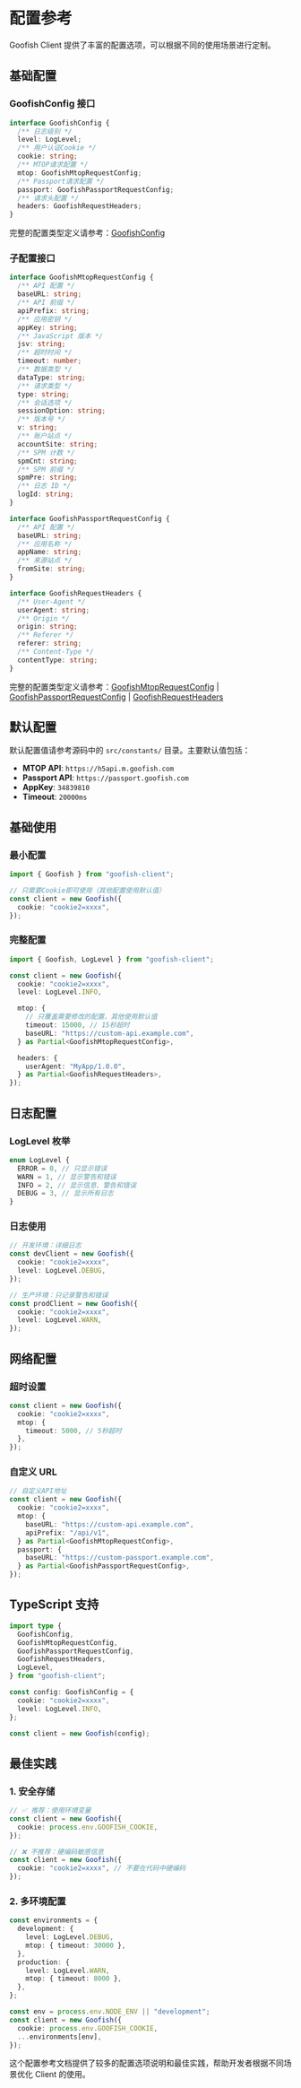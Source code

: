 # 配置参考

Goofish Client 提供了丰富的配置选项，可以根据不同的使用场景进行定制。

## 基础配置

### GoofishConfig 接口

```typescript
interface GoofishConfig {
  /** 日志级别 */
  level: LogLevel;
  /** 用户认证Cookie */
  cookie: string;
  /** MTOP请求配置 */
  mtop: GoofishMtopRequestConfig;
  /** Passport请求配置 */
  passport: GoofishPassportRequestConfig;
  /** 请求头配置 */
  headers: GoofishRequestHeaders;
}
```

完整的配置类型定义请参考：[GoofishConfig](../reference/types.md#goofishconfig)

### 子配置接口

```typescript
interface GoofishMtopRequestConfig {
  /** API 配置 */
  baseURL: string;
  /** API 前缀 */
  apiPrefix: string;
  /** 应用密钥 */
  appKey: string;
  /** JavaScript 版本 */
  jsv: string;
  /** 超时时间 */
  timeout: number;
  /** 数据类型 */
  dataType: string;
  /** 请求类型 */
  type: string;
  /** 会话选项 */
  sessionOption: string;
  /** 版本号 */
  v: string;
  /** 账户站点 */
  accountSite: string;
  /** SPM 计数 */
  spmCnt: string;
  /** SPM 前缀 */
  spmPre: string;
  /** 日志 ID */
  logId: string;
}

interface GoofishPassportRequestConfig {
  /** API 配置 */
  baseURL: string;
  /** 应用名称 */
  appName: string;
  /** 来源站点 */
  fromSite: string;
}

interface GoofishRequestHeaders {
  /** User-Agent */
  userAgent: string;
  /** Origin */
  origin: string;
  /** Referer */
  referer: string;
  /** Content-Type */
  contentType: string;
}
```

完整的配置类型定义请参考：[GoofishMtopRequestConfig](../reference/types.md#goofishmtoprequestconfig) | [GoofishPassportRequestConfig](../reference/types.md#goofishpassportrequestconfig) | [GoofishRequestHeaders](../reference/types.md#goofishrequestheaders)

## 默认配置

默认配置值请参考源码中的 `src/constants/` 目录。主要默认值包括：

- **MTOP API**: `https://h5api.m.goofish.com`
- **Passport API**: `https://passport.goofish.com`
- **AppKey**: `34839810`
- **Timeout**: `20000ms`

## 基础使用

### 最小配置

```typescript
import { Goofish } from "goofish-client";

// 只需要Cookie即可使用（其他配置使用默认值）
const client = new Goofish({
  cookie: "cookie2=xxxx",
});
```

### 完整配置

```typescript
import { Goofish, LogLevel } from "goofish-client";

const client = new Goofish({
  cookie: "cookie2=xxxx",
  level: LogLevel.INFO,

  mtop: {
    // 只覆盖需要修改的配置，其他使用默认值
    timeout: 15000, // 15秒超时
    baseURL: "https://custom-api.example.com",
  } as Partial<GoofishMtopRequestConfig>,

  headers: {
    userAgent: "MyApp/1.0.0",
  } as Partial<GoofishRequestHeaders>,
});
```

## 日志配置

### LogLevel 枚举

```typescript
enum LogLevel {
  ERROR = 0, // 只显示错误
  WARN = 1, // 显示警告和错误
  INFO = 2, // 显示信息、警告和错误
  DEBUG = 3, // 显示所有日志
}
```

### 日志使用

```typescript
// 开发环境：详细日志
const devClient = new Goofish({
  cookie: "cookie2=xxxx",
  level: LogLevel.DEBUG,
});

// 生产环境：只记录警告和错误
const prodClient = new Goofish({
  cookie: "cookie2=xxxx",
  level: LogLevel.WARN,
});
```

## 网络配置

### 超时设置

```typescript
const client = new Goofish({
  cookie: "cookie2=xxxx",
  mtop: {
    timeout: 5000, // 5秒超时
  },
});
```

### 自定义 URL

```typescript
// 自定义API地址
const client = new Goofish({
  cookie: "cookie2=xxxx",
  mtop: {
    baseURL: "https://custom-api.example.com",
    apiPrefix: "/api/v1",
  } as Partial<GoofishMtopRequestConfig>,
  passport: {
    baseURL: "https://custom-passport.example.com",
  } as Partial<GoofishPassportRequestConfig>,
});
```

## TypeScript 支持

```typescript
import type {
  GoofishConfig,
  GoofishMtopRequestConfig,
  GoofishPassportRequestConfig,
  GoofishRequestHeaders,
  LogLevel,
} from "goofish-client";

const config: GoofishConfig = {
  cookie: "cookie2=xxxx",
  level: LogLevel.INFO,
};

const client = new Goofish(config);
```

## 最佳实践

### 1. 安全存储

```typescript
// ✅ 推荐：使用环境变量
const client = new Goofish({
  cookie: process.env.GOOFISH_COOKIE,
});

// ❌ 不推荐：硬编码敏感信息
const client = new Goofish({
  cookie: "cookie2=xxxx", // 不要在代码中硬编码
});
```

### 2. 多环境配置

```typescript
const environments = {
  development: {
    level: LogLevel.DEBUG,
    mtop: { timeout: 30000 },
  },
  production: {
    level: LogLevel.WARN,
    mtop: { timeout: 8000 },
  },
};

const env = process.env.NODE_ENV || "development";
const client = new Goofish({
  cookie: process.env.GOOFISH_COOKIE,
  ...environments[env],
});
```

这个配置参考文档提供了较多的配置选项说明和最佳实践，帮助开发者根据不同场景优化 Client 的使用。
